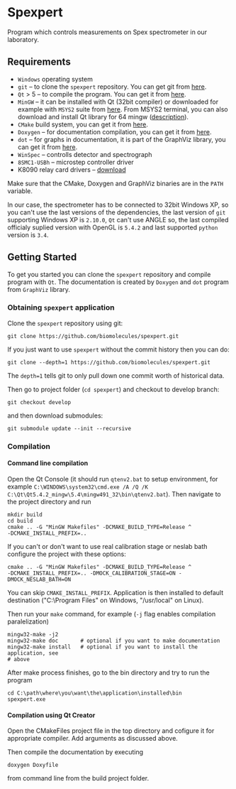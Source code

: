 # Spexpert

Program which controls measurements on Spex spectrometer in our laboratory.


## Requirements

* `Windows` operating system
* `git` – to clone the `spexpert` repository. You can get git from [here][git].
* `Qt` > 5 – to compile the program. You can get it from [here][qt].
* `MinGW` – it can be installed with Qt (32bit compiler) or downloaded for example with `MSYS2` suite from
  [here][msys2]. From MSYS2 terminal, you can also download and install Qt library for 64 mingw
  ([description][qtmsys2]).
* `CMake` build system, you can get it from [here][cmake].
* `Doxygen` – for documentation compilation, you can get it from [here][doxygen].
* `dot` – for graphs in documentation, it is part of the GraphViz library, you can get it from [here][graphviz].
* `WinSpec` – controlls detector and spectrograph
* `8SMC1-USBh` – microstep controller driver
* K8090 relay card drivers – [download][k8090download]

Make sure that the CMake, Doxygen and GraphViz binaries are in the `PATH` variable.

In our case, the spectrometer has to be connected to 32bit Windows XP, so you can't use the last versions of the
dependencies, the last version of `git` supporting Windows XP is `2.10.0`, `Qt` can't use ANGLE so, the last compiled
officialy suplied version with OpenGL is `5.4.2` and last supported `python` version is `3.4`.


## Getting Started

To get you started you can clone the `spexpert` repository and compile program with `Qt`. The documentation is created by
`Doxygen` and `dot` program from `GraphViz` library.


### Obtaining `spexpert` application

Clone the `spexpert` repository using git:

```
git clone https://github.com/biomolecules/spexpert.git
```

If you just want to use `spexpert` without the commit history then you can do:

```
git clone --depth=1 https://github.com/biomolecules/spexpert.git
```

The `depth=1` tells git to only pull down one commit worth of historical data.

Then go to project folder (`cd spexpert`) and checkout to develop branch:
```
git checkout develop
```
and then download submodules:
```
git submodule update --init --recursive
```


### Compilation


#### Command line compilation

Open the Qt Console (it should run `qtenv2.bat` to setup environment, for example
`C:\WINDOWS\system32\cmd.exe /A /Q /K C:\Qt\Qt5.4.2_mingw\5.4\mingw491_32\bin\qtenv2.bat`). Then navigate to
the project directory and run
```
mkdir build
cd build
cmake .. -G "MinGW Makefiles" -DCMAKE_BUILD_TYPE=Release ^
-DCMAKE_INSTALL_PREFIX=..
```

If you can't or don't want to use real calibration stage or neslab bath configure the project with these
options:
```
cmake .. -G "MinGW Makefiles" -DCMAKE_BUILD_TYPE=Release ^
-DCMAKE_INSTALL_PREFIX=.. -DMOCK_CALIBRATION_STAGE=ON -DMOCK_NESLAB_BATH=ON
```

You can skip `CMAKE_INSTALL_PREFIX`. Application is then installed to default destination ("C:\Program Files" on
Windows, "/usr/local" on Linux).

Then run your `make` command, for example (`-j` flag enables compilation paralelization)
```
mingw32-make -j2
mingw32-make doc       # optional if you want to make documentation
mingw32-make install   # optional if you want to install the application, see
# above
```

After make process finishes, go to the bin directory and try to run the program
```
cd C:\path\where\you\want\the\application\installed\bin
spexpert.exe
```


#### Compilation using Qt Creator

Open the CMakeFiles project file in the top directory and cofigure it for appropriate compiler. Add arguments as
discussed above.

Then compile the documentation by executing
```
doxygen Doxyfile
```
from command line from the build project folder.


[git]: https://git-scm.com/
[qt]: https://www.qt.io/
[msys2]: http://www.msys2.org/
[qtmsys2]: https://wiki.qt.io/MSYS2
[cmake]: https://cmake.org/download/
[doxygen]: http://www.stack.nl/~dimitri/doxygen/
[graphviz]: http://graphviz.org/
[k8090download]: http://www.vellemanusa.com/downloads/files/downloads/k8090_vm8090_rev1.zip
